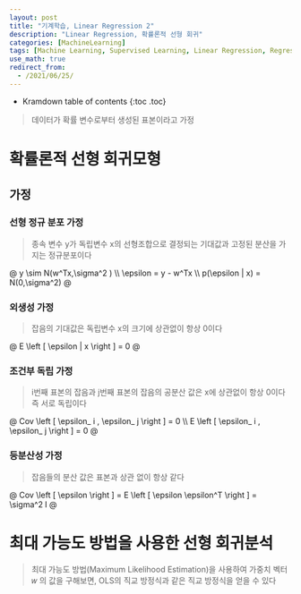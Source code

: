 ```yaml
---
layout: post
title: "기계학습, Linear Regression 2"
description: "Linear Regression, 확률론적 선형 회귀"
categories: [MachineLearning]
tags: [Machine Learning, Supervised Learning, Linear Regression, Regression]
use_math: true
redirect_from:
  - /2021/06/25/
---
```


* Kramdown table of contents
{:toc .toc}      

> 데이터가 확률 변수로부터 생성된 표본이라고 가정

# 확률론적 선형 회귀모형

## 가정

### 선형 정규 분포 가정

> 종속 변수 y가 독립변수 x의 선형조합으로 결정되는 기대값과 고정된 분산을 가지는 정규분포이다

@
y \sim  N(w^Tx,\sigma^2 ) \\\ 
\epsilon = y - w^Tx \\\ 
p(\epsilon | x) = N(0,\sigma^2)
@

### 외생성 가정

> 잡음의 기대값은 독립변수 x의 크기에 상관없이 항상 0이다

@
E \left [ \epsilon | x \right ] = 0
@

### 조건부 독립 가정

> i번째 표본의 잡음과 j번째 표본의 잡음의 공분산 값은 x에 상관없이 항상 0이다
> 즉 서로 독립이다

@
Cov \left [ \epsilon_ i ,  \epsilon_ j \right ] = 0 \\\ 
E \left [ \epsilon_ i ,  \epsilon_ j \right ] = 0
@

### 등분산성 가정

> 잡음들의 분산 값은 표본과 상관 없이 항상 같다

@
Cov \left [ \epsilon \right ] = E \left [ \epsilon \epsilon^T \right ] = \sigma^2 I
@

# 최대 가능도 방법을 사용한 선형 회귀분석

> 최대 가능도 방법(Maximum Likelihood Estimation)을 사용하여 가중치 벡터 𝑤 의 값을 구해보면, OLS의 직교 방정식과 같은 직교 방정식을 얻을 수 있다
